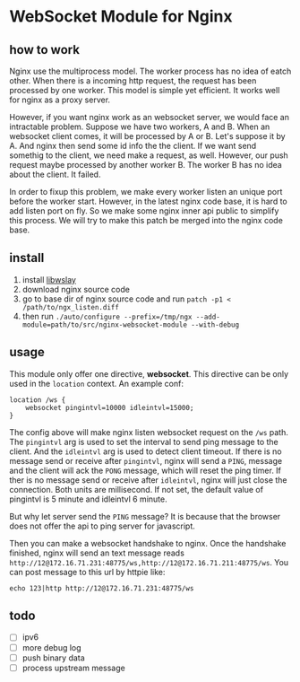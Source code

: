 # WebSocket Module for Nginx

## how to work

Nginx use the multiprocess model. The worker process has no idea of eatch other.
When there is a incoming http request, the request has been processed by one
worker. This model is simple yet efficient. It works well for nginx as a proxy
server.

However, if you want nginx work as an websocket server, we would face
an intractable problem. Suppose we have two workers, A and B. When an websocket
client comes, it will be processed by A or B. Let's suppose it by A. And nginx
then send some id info the the client. If we want send somethig to the client,
we need make a request, as well. However, our push request maybe processed by
another worker B. The worker B has no idea about the client. It failed.

In order to fixup this problem, we make every worker listen an unique port
before the worker start. However, in the latest nginx code base, it is hard to
add listen port on fly. So we make some nginx inner api public to simplify this
process. We will try to make this patch be merged into the nginx code base.

## install

1. install [libwslay](https://github.com/tatsuhiro-t/wslay)
1. download nginx source code
1. go to base dir of nginx source code and run `patch -p1 < /path/to/ngx_listen.diff`
1. then run `./auto/configure --prefix=/tmp/ngx --add-module=path/to/src/nginx-websocket-module --with-debug`

## usage

This module only offer one directive, **websocket**. This directive can be only
used in the `location` context. An example conf:

```
location /ws {
    websocket pingintvl=10000 idleintvl=15000;
}
````

The config above will make nginx listen websocket request on the `/ws` path.
The `pingintvl` arg is used to set the interval to send ping message to the
client. And the `idleintvl` arg is used to detect client timeout. If there is 
no message send or receive after `pingintvl`, nginx will send a `PING`,
message and the client will ack the `PONG` message, which will reset the ping
timer. If ther is no message send or receive after `idleintvl`, nginx will
just close the connection. Both units are millisecond. If not set, the default
value of pingintvl is 5 minute and idleintvl 6 minute.

But why let server send the `PING` message? It is because that the browser does
not offer the api to ping server for javascript.

Then you can make a websocket handshake to nginx. Once the handshake finished,
nginx will send an text message reads
`http://12@172.16.71.231:48775/ws,http://12@172.16.71.211:48775/ws`.
You can post message to this url by httpie like:
```
echo 123|http http://12@172.16.71.231:48775/ws
```

## todo
- [ ] ipv6
- [ ] more debug log
- [ ] push binary data
- [ ] process upstream message

